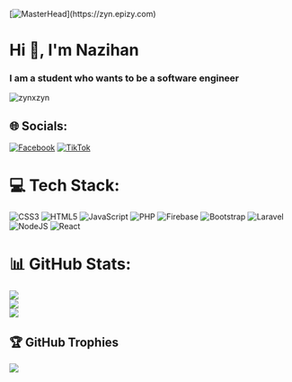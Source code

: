 [![MasterHead]([https://1.bp.blogspot.com/-7A4WynwLsM](https://www.bing.com/images/search?q=Programmer%20GIF&FORM=IQFRBA&id=32E4D5B8DEF4D21131B4D2E49B5D08F67B5F0251))](https://zyn.epizy.com)
<h1 align="left">Hi 👋, I'm Nazihan</h1>
<h3 align="left">I am a student who wants to be a software engineer</h3>

<p align="left"> <img src="https://komarev.com/ghpvc/?username=zynxzyn&label=Profile%20views&color=0e75b6&style=flat" alt="zynxzyn" /> </p>


## 🌐 Socials:
[![Facebook](https://img.shields.io/badge/Facebook-%231877F2.svg?logo=Facebook&logoColor=white)](https://facebook.com/nazihant) [![TikTok](https://img.shields.io/badge/TikTok-%23000000.svg?logo=TikTok&logoColor=white)](https://tiktok.com/@nazihanxzyn) 

# 💻 Tech Stack:
![CSS3](https://img.shields.io/badge/css3-%231572B6.svg?style=for-the-badge&logo=css3&logoColor=white) ![HTML5](https://img.shields.io/badge/html5-%23E34F26.svg?style=for-the-badge&logo=html5&logoColor=white) ![JavaScript](https://img.shields.io/badge/javascript-%23323330.svg?style=for-the-badge&logo=javascript&logoColor=%23F7DF1E) ![PHP](https://img.shields.io/badge/php-%23777BB4.svg?style=for-the-badge&logo=php&logoColor=white) ![Firebase](https://img.shields.io/badge/firebase-%23039BE5.svg?style=for-the-badge&logo=firebase) ![Bootstrap](https://img.shields.io/badge/bootstrap-%23563D7C.svg?style=for-the-badge&logo=bootstrap&logoColor=white) ![Laravel](https://img.shields.io/badge/laravel-%23FF2D20.svg?style=for-the-badge&logo=laravel&logoColor=white) ![NodeJS](https://img.shields.io/badge/node.js-6DA55F?style=for-the-badge&logo=node.js&logoColor=white) ![React](https://img.shields.io/badge/react-%2320232a.svg?style=for-the-badge&logo=react&logoColor=%2361DAFB)
# 📊 GitHub Stats:
![](https://github-readme-stats.vercel.app/api?username=zynxzyn&theme=react&hide_border=true&include_all_commits=false&count_private=false)<br/>
![](https://github-readme-streak-stats.herokuapp.com/?user=zynxzyn&theme=react&hide_border=true)<br/>
![](https://github-readme-stats.vercel.app/api/top-langs/?username=zynxzyn&theme=react&hide_border=true&include_all_commits=false&count_private=false&layout=compact)

## 🏆 GitHub Trophies
![](https://github-profile-trophy.vercel.app/?username=zynxzyn&theme=radical&no-frame=false&no-bg=true&margin-w=4)
